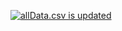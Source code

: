 [![allData.csv is updated](https://github.com/kmmukut/vizData/actions/workflows/main.yml/badge.svg)](https://github.com/kmmukut/vizData/actions/workflows/main.yml)

